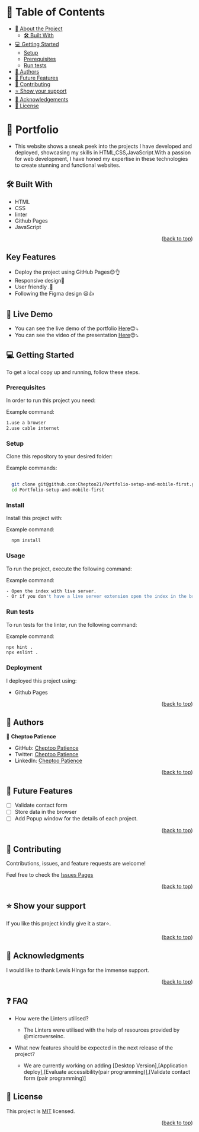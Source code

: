<a name="readme-top"></a>


<!-- TABLE OF CONTENTS -->

# 📗 Table of Contents

- [📖 About the Project](#about-project)
  - [🛠 Built With](#built-with)
- [💻 Getting Started](#getting-started)
  - [Setup](#setup)
  - [Prerequisites](#prerequisites)
  - [Run tests](#run-tests)
- [👥 Authors](#authors)
- [🔭 Future Features](#future-features)
- [🤝 Contributing](#contributing)
- [⭐️ Show your support](#support)
- [🙏 Acknowledgements](#acknowledgements)
- [📝 License](#license)

<!-- PROJECT DESCRIPTION -->

# 📖 Portfolio <a name="about-project"></a>

- This website shows a sneak peek into the projects I have developed and deployed, showcasing my skills in HTML,CSS,JavaScript.With a passion for web development, I have honed my expertise in these technologies to create stunning and functional websites.

## 🛠 Built With <a name="built-with"></a>

- HTML
- CSS
- linter
- Github Pages
- JavaScript


<p align="right">(<a href="#readme-top">back to top</a>)</p>

## Key Features

- Deploy the project using GitHub Pages😊👌
- Responsive design💯
- User friendly .🚀
- Following the Figma design 😃👍


## 🚀 Live Demo

- You can see the live demo of the portfolio [Here](https://cheptoo21.github.io/Portfolio-setup-and-mobile-first/)😊⤵️
- You can see the video of the presentation [Here](https://www.loom.com/share/6190ca684cad4198977216a52f4ab34c?sid=3faa2f18-b123-436c-a9b3-b367e5719b72)😊⤵️
<!-- GETTING STARTED -->

## 💻 Getting Started <a name="getting-started"></a>



To get a local copy up and running, follow these steps.

### Prerequisites

In order to run this project you need:


Example command:

```sh
1.use a browser
2.use cable internet
```
 

### Setup

Clone this repository to your desired folder:


Example commands:

```sh
  
  git clone git@github.com:Cheptoo21/Portfolio-setup-and-mobile-first.git
  cd Portfolio-setup-and-mobile-first


```


### Install

Install this project with:


Example command:

```sh
  npm install
```


### Usage

To run the project, execute the following command:


Example command:

```sh
- Open the index with live server.
- Or if you don't have a live server extension open the index in the browser by clicking on the file .
```


### Run tests

To run tests for the linter, run the following command:


Example command:

```sh
npx hint .
npx eslint .
```


### Deployment

I deployed this project using:

- Github Pages



<p align="right">(<a href="#readme-top">back to top</a>)</p>

## 👥 Authors <a name="authors"></a>

👤 **Cheptoo Patience**

- GitHub: [Cheptoo Patience](https://github.com/Cheptoo21)
- Twitter: [Cheptoo Patience](https://twitter.com/CheptooGyts)
- LinkedIn: [Cheptoo Patience](https://www.linkedin.com/in/cheptoo-patience-73499015a)

<p align="right">(<a href="#readme-top">back to top</a>)</p>

<!-- FUTURE FEATURES -->

## 🔭 Future Features <a name="future-features"></a>

- [ ] Validate contact form
- [ ] Store data in the browser
- [ ] Add Popup window for the details of each project.

<p align="right">(<a href="#readme-top">back to top</a>)</p>

<!-- CONTRIBUTING -->

## 🤝 Contributing <a name="contributing"></a>

Contributions, issues, and feature requests are welcome!

Feel free to check the [Issues Pages](https://github.com/Cheptoo21/Portfolio-setup-and-mobile-first/issues)


<p align="right">(<a href="#readme-top">back to top</a>)</p>

<!-- SUPPORT -->

## ⭐️ Show your support <a name="support"></a>


If you like this project kindly give it a star⭐️.

<p align="right">(<a href="#readme-top">back to top</a>)</p>

<!-- ACKNOWLEDGEMENTS -->

## 🙏 Acknowledgments <a name="acknowledgements"></a>


I would like to thank Lewis Hinga for the immense support.

<p align="right">(<a href="#readme-top">back to top</a>)</p>

## ❓ FAQ 

- How were the Linters utilised?
  
   - The Linters were utilised with the help of resources provided by @microverseinc.

- What new features should be expected in the next release of the project?
   
   - We are currently working on adding [Desktop Version],[Application deploy],[Evaluate accessibility(pair programming)],[Validate contact form (pair programming)]

<!-- LICENSE -->

## 📝 License <a name="license"></a>

This project is [MIT](https://github.com/Cheptoo21/Portfolio-setup-and-mobile-first/blob/deployment/LICENSE) licensed.


<p align="right">(<a href="#readme-top">back to top</a>)</p>
